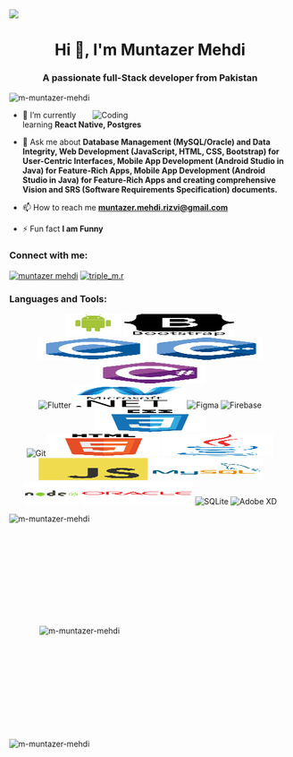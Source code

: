 
<img  align="center" width="1000" src="https://i.ibb.co/wJPm2HH/Black-Modern-Graphic-Designer-Linked-In-Banner.png">
<h1 align="center">Hi 👋, I'm Muntazer Mehdi</h1>
<h3 align="center">A passionate full-Stack developer from Pakistan</h3>

<p align="left"> <img src="https://komarev.com/ghpvc/?username=m-muntazer-mehdi&label=Profile%20views&color=0e75b6&style=flat" alt="m-muntazer-mehdi" /> </p>

<img  align="right" alt="Coding" width="355" src="https://i.pinimg.com/originals/81/17/8b/81178b47a8598f0c81c4799f2cdd4057.gif">


- 🌱 I’m currently learning **React Native, Postgres**

- 💬 Ask me about **Database Management (MySQL/Oracle) and Data Integrity, Web Development (JavaScript, HTML, CSS, Bootstrap) for User-Centric Interfaces, Mobile App Development (Android Studio in Java) for Feature-Rich Apps, Mobile App Development (Android Studio in Java) for Feature-Rich Apps and creating comprehensive Vision and SRS (Software Requirements Specification) documents.**

- 📫 How to reach me **muntazer.mehdi.rizvi@gmail.com**

- ⚡ Fun fact **I am Funny**

<h3 align="left">Connect with me:</h3>
<p align="left">
<a href="https://linkedin.com/in/muntazer mehdi" target="blank"><img align="center" src="https://raw.githubusercontent.com/rahuldkjain/github-profile-readme-generator/master/src/images/icons/Social/linked-in-alt.svg" alt="muntazer mehdi" height="30" width="40" /></a>
<a href="https://instagram.com/triple_m.r" target="blank"><img align="center" src="https://raw.githubusercontent.com/rahuldkjain/github-profile-readme-generator/master/src/images/icons/Social/instagram.svg" alt="triple_m.r" height="30" width="40" /></a>
</p>




<h3 align="left">Languages and Tools:</h3>
<div align="center">
  <img  width="100" src="https://raw.githubusercontent.com/devicons/devicon/master/icons/android/android-original-wordmark.svg" alt="Android" width="40" height="40"/>
  <img width="200" src="https://raw.githubusercontent.com/devicons/devicon/master/icons/bootstrap/bootstrap-plain-wordmark.svg" alt="Bootstrap" width="40" height="40"/>
  <img width="200" src="https://raw.githubusercontent.com/devicons/devicon/master/icons/c/c-original.svg" alt="C" width="40" height="40"/>
  <img width="200" src="https://raw.githubusercontent.com/devicons/devicon/master/icons/cplusplus/cplusplus-original.svg" alt="C++" width="40" height="40"/>
  <img width="200" src="https://raw.githubusercontent.com/devicons/devicon/master/icons/csharp/csharp-original.svg" alt="C#" width="40" height="40"/>
  <br/>
  <img width="100" src="https://i.ibb.co/HYNPXzD/pngwing-com.png" alt="Flutter" width="auto" height="40"/>
  <img width="200" src="https://raw.githubusercontent.com/devicons/devicon/master/icons/dot-net/dot-net-original-wordmark.svg" alt=".NET" width="40" height="40"/>
  <img width="200" src="https://www.vectorlogo.zone/logos/figma/figma-icon.svg" alt="Figma" width="40" height="40"/>
  <img width="200" src="https://www.vectorlogo.zone/logos/firebase/firebase-icon.svg" alt="Firebase" width="40" height="40"/>
    <img width="200" src="https://raw.githubusercontent.com/devicons/devicon/master/icons/css3/css3-original-wordmark.svg" alt="CSS3" width="40" height="40"/>
  <br/>
  <img width="100" src="https://www.vectorlogo.zone/logos/git-scm/git-scm-icon.svg" alt="Git" width="40" height="40"/>
  <img width="200" src="https://raw.githubusercontent.com/devicons/devicon/master/icons/html5/html5-original-wordmark.svg" alt="HTML5" width="40" height="40"/>
  <img width="200" src="https://raw.githubusercontent.com/devicons/devicon/master/icons/java/java-original.svg" alt="Java" width="40" height="40"/>
  <img width="200" src="https://raw.githubusercontent.com/devicons/devicon/master/icons/javascript/javascript-original.svg" alt="JavaScript" width="40" height="40"/>
  <img width="200" src="https://raw.githubusercontent.com/devicons/devicon/master/icons/mysql/mysql-original-wordmark.svg" alt="MySQL" width="40" height="40"/>
  <br/>
  <img width="100" src="https://raw.githubusercontent.com/devicons/devicon/master/icons/nodejs/nodejs-original-wordmark.svg" alt="Node.js" width="40" height="40"/>
  <img width="200" src="https://raw.githubusercontent.com/devicons/devicon/master/icons/oracle/oracle-original.svg" alt="Oracle" width="40" height="40"/>
  <img width="200" src="https://www.vectorlogo.zone/logos/sqlite/sqlite-icon.svg" alt="SQLite" width="40" height="40"/>
  <img width="200" src="https://cdn.worldvectorlogo.com/logos/adobe-xd.svg" alt="Adobe XD" width="auto" height="40"/>
</div>


<p margin="20px"><img align="left" src="https://github-readme-streak-stats.herokuapp.com/?user=m-muntazer-mehdi&" alt="m-muntazer-mehdi" width="450" height="200"/></p>

<p>&nbsp;<img align="right" src="https://github-readme-stats.vercel.app/api?username=m-muntazer-mehdi&show_icons=true&locale=en" alt="m-muntazer-mehdi" width="450" height="200" /></p>

<p><img align="center" src="https://github-readme-stats.vercel.app/api/top-langs?username=m-muntazer-mehdi&show_icons=true&locale=en&layout=compact" alt="m-muntazer-mehdi"/></p>
